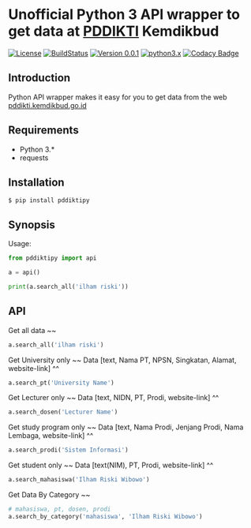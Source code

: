 Unofficial Python 3 API wrapper to get data at [PDDIKTI](https://pddikti.kemdikbud.go.id/) Kemdikbud
====================================================================================================

[![License](https://img.shields.io/github/license/IlhamriSKY/PDDIKTI-kemdikbud-API.svg)](https://github.com/IlhamriSKY/PDDIKTI-kemdikbud-API/blob/master/LICENSE)
[![BuildStatus](https://travis-ci.com/IlhamriSKY/PDDIKTI-kemdikbud-API.svg?branch=main)](https://travis-ci.org/IlhamriSKY/PDDIKTI-kemdikbud-API)
[![Version 0.0.1](https://img.shields.io/badge/stable-0.0.1-brightgreen.svg "Version 0.0.1")](https://github.com/IlhamriSKY/PDDIKTI-kemdikbud-API)
[![python3.x](https://img.shields.io/badge/3.8%20%7C%203.9-blue.svg?&logo=python&label=Python)](https://www.python.org/downloads/release/python-391/)
[![Codacy Badge](https://app.codacy.com/project/badge/Grade/8c2abcf7e3f648f281936af0c328c4d6)](https://www.codacy.com/gh/IlhamriSKY/PDDIKTI-kemdikbud-API/dashboard?utm_source=github.com&amp;utm_medium=referral&amp;utm_content=IlhamriSKY/PDDIKTI-kemdikbud-API&amp;utm_campaign=Badge_Grade)

Introduction
------------
Python API wrapper makes it easy for you to get data from the web [pddikti.kemdikbud.go.id](https://pddikti.kemdikbud.go.id/)

Requirements
------------
- Python 3.*
- requests

Installation
------------

    $ pip install pddiktipy

Synopsis
--------
Usage:
```python
from pddiktipy import api

a = api()

print(a.search_all('ilham riski'))
```

API
---
Get all data
~~
```python
a.search_all('ilham riski')
```

Get University only
~~
Data [text, Nama PT, NPSN, Singkatan, Alamat, website-link]
^^
```python
a.search_pt('University Name')
```

Get Lecturer only 
~~
Data [text, NIDN, PT, Prodi, website-link]
^^
```python
a.search_dosen('Lecturer Name')
```

Get study program only
~~
Data [text, Nama Prodi, Jenjang Prodi, Nama Lembaga, website-link]
^^
```python
a.search_prodi('Sistem Informasi')
```

Get student only
~~
Data [text(NIM), PT, Prodi, website-link]
^^
```python
a.search_mahasiswa('Ilham Riski Wibowo')
```

Get Data By Category
~~
```python
# mahasiswa, pt, dosen, prodi
a.search_by_category('mahasiswa', 'Ilham Riski Wibowo')
```